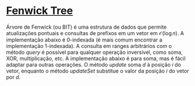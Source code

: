 # [Fenwick Tree](fenwick_tree.cpp)

Árvore de Fenwick (ou BIT) é uma estrutura de dados que permite atualizações pontuais e consultas de prefixos em um vetor em $\mathcal{O}(\log n)$. A implementação abaixo é 0-indexada (é mais comum encontrar a implementação 1-indexada). A consulta em ranges arbitrários com o método $query$ é possível para qualquer operação inversível, como soma, XOR, multiplicação, etc. A implementação abaixo é para soma, mas é fácil adaptar para outras operações. O método $update$ soma $d$ à posição $i$ do vetor, enquanto o método $updateSet$ substitue o valor da posição $i$ do vetor por $d$.
